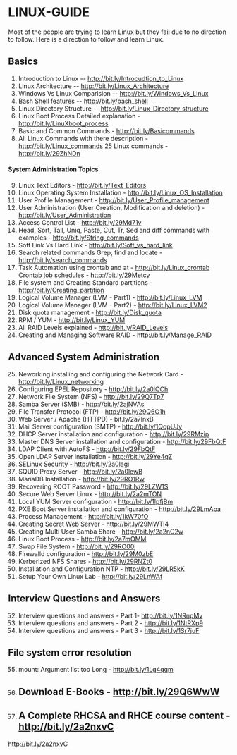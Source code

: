 # LINUX-GUIDE
Most of the people are trying to learn Linux but they fail due to no direction to follow. Here is a direction to follow and learn Linux.

## Basics ##

1. Introduction to Linux -- http://bit.ly/Introcudtion_to_Linux
2. Linux Architecture -- http://bit.ly/Linux_Architecture
3. Windows Vs Linux Comparision -- http://bit.ly/Windows_Vs_Linux
4. Bash Shell features -- http://bit.ly/bash_shell
5. Linux Directory Structure -- http://bit.ly/Linux_Directory_structure
6. Linux Boot Process Detailed explanation - http://bit.ly/LinuXboot_process
7. Basic and Common Commands - http://bit.ly/Basicommands
8. All Linux Commands with there description - http://bit.ly/Linux_commands
25 Linux commands - http://bit.ly/29ZhNDn

#### System Administration Topics ##

9. Linux Text Editors - http://bit.ly/Text_Editors
10. Linux Operating System Installation - http://bit.ly/Linux_OS_Installation
11. User Profile Management - http://bit.ly/User_Profile_management
12. User Administration (User Creation, Modification and deletion) - http://bit.ly/User_Administration
13. Access Control List - http://bit.ly/29Md71v
14. Head, Sort, Tail, Uniq, Paste, Cut, Tr, Sed and diff commands with examples - http://bit.ly/String_commands
15. Soft Link Vs Hard Link - http://bit.ly/Soft_vs_hard_link
16. Search related commands Grep, find and locate - http://bit.ly/search_commands
17. Task Automation using crontab and at - http://bit.ly/Linux_crontab Crontab job schedules - http://bit.ly/29Metcy
18. File system and Creating Standard partitions - http://bit.ly/Creating_partition
19. Logical Volume Manager (LVM - Part1) - http://bit.ly/Linux_LVM
20. Logical Volume Manager (LVM - Part2) - http://bit.ly/Linux_LVM2
21. Disk quota management - http://bit.ly/Disk_quota
22. RPM / YUM - http://bit.ly/Linux_YUM
23. All RAID Levels explained - http://bit.ly/RAID_Levels
24. Creating and Managing Software RAID - http://bit.ly/Manage_RAID

## Advanced System Administration ##

25. Neworking installing and configuring the Network Card - http://bit.ly/Linux_networking
26. Configuring EPEL Repository - http://bit.ly/2a0lQCh
27. Network File System (NFS) - http://bit.ly/29Q7Tp7
28. Samba Server (SMB) - http://bit.ly/2ajNVAs
29. File Transfer Protocol (FTP) - http://bit.ly/29Q6G1h
30. Web Server / Apache (HTTPD) - bit.ly/2a7lnxB
31. Mail Server configuration (SMTP) - http://bit.ly/1QopUJy
32. DHCP Server installation and configuration - http://bit.ly/29RMzip
33. Master DNS Server installation and configuration - http://bit.ly/29FbQtF
34. LDAP Client with AutoFS - http://bit.ly/29FbQtF
35. Open LDAP Server installation - http://bit.ly/29Ye4qZ
36. SELinux Security - http://bit.ly/2a0lagi
37. SQUID Proxy Server - http://bit.ly/2a0lewB
38. MariaDB Installation - http://bit.ly/29RO1Rw
39. Recovering ROOT Password - http://bit.ly/29LZW1S
40. Secure Web Server Linux - http://bit.ly/2a2mTON
41. Local YUM Server configuration - http://bit.ly/1lpfjBm
42. PXE Boot Server installation and configuration - http://bit.ly/29LmApa
43. Process Management - http://bit.ly/1kW70fO
44. Creating Secret Web Server - http://bit.ly/29MWTI4
45. Creating Multi User Samba Share - http://bit.ly/2a2nC2w
46. Linux Boot Process - http://bit.ly/2a7mOMM
47. Swap File System - http://bit.ly/29RO00j
48. Firewalld configuration - http://bit.ly/29M0zbE
49. Kerberized NFS Shares - http://bit.ly/29RNZt0
50. Installation and Configuration NTP - http://bit.ly/29LR5kK
51. Setup Your Own Linux Lab - http://bit.ly/29LnWAf

## Interview Questions and Answers ##

52. Interview questions and answers - Part 1- http://bit.ly/1NRnpMv
53. Interview questions and answers - Part 2 - http://bit.ly/1NtRXp9
54. Interview questions and answers - Part 3 - http://bit.ly/1Sr7juF

## File system error resolution ##
55. mount: Argument list too Long - http://bit.ly/1Lg4qqm

56. ## Download E-Books - http://bit.ly/29Q6WwW

57. ## A Complete RHCSA and RHCE course content - http://bit.ly/2a2nxvC

http://bit.ly/2a2nxvC
